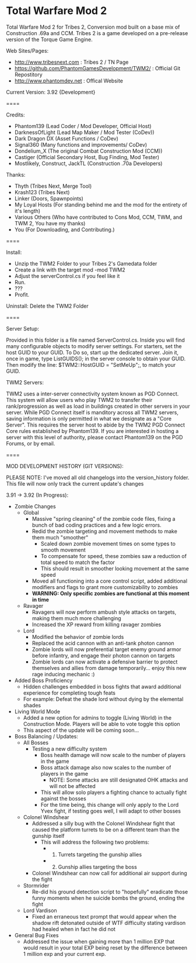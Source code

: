 Total Warfare Mod 2
====

Total Warfare Mod 2 for Tribes 2, Conversion mod built on a base mix of Construction .69a and CCM. Tribes 2 is a game developed on a pre-release version of the Torque Game Engine.

Web Sites/Pages:
* http://www.tribesnext.com : Tribes 2 / TN Page
* https://github.com/PhantomGamesDevelopment/TWM2/ : Official Git Repostitory
* http://www.phantomdev.net : Offical Website

Current Version: 3.92 {Development}

====

Credits:
* Phantom139 (Lead Coder / Mod Developer, Official Host)
* DarknessOfLight (Lead Map Maker / Mod Tester (CoDev))
* Dark Dragon DX (Asset Functions / CoDev)
* Signal360 (Many functions and improvements/ CoDev)
* Dondelium_X (The original Combat Construction Mod (CCM))
* Castiger (Official Secondary Host, Bug Finding, Mod Tester)
* Mostlikely, Construct, JackTL (Construction .70a Developers)

Thanks:
* Thyth (Tribes Next, Merge Tool)
* Krash123 (Tribes Next)
* Linker (Doors, Spawnpoints)
* My Loyal Hosts (For standing behind me and the mod for the entirety of it's length)
* Various Others (Who have contributed to Cons Mod, CCM, TWM, and TWM 2, You have my thanks)
* You (For Downloading, and Contributing.)

====

Install:
* Unzip the TWM2 Folder to your Tribes 2's Gamedata folder
* Create a link with the target mod -mod TWM2
* Adjust the serverControl.cs if you feel like it
* Run.
* ???
* Profit.

Uninstall: Delete the TWM2 Folder

====

Server Setup:

Provided in this folder is a file named ServerControl.cs. Inside you will find many configurable
objects to modify server settings. For starters, set the host GUID to your GUID. To Do so,
start up the dedicated server. Join it, once in game, type ListGUIDS(); in the server console
to obtain your GUID. Then modify the line: $TWM2::HostGUID = "SetMeUp";, to match your GUID.

TWM2 Servers:

TWM2 uses a inter-server connectivity system known as PGD Connect. This system will allow users who
play TWM2 to transfer their rank/progression as well as load in buildings created in other servers
in your server. While PGD Connect itself is manditory across all TWM2 servers, saving information is
only permitted in what we designate as a "Core Server". This requires the server host to abide by the
TWM2 PGD Connect Core rules established by Phantom139. If you are interested in hosting a server with
this level of authority, please contact Phantom139 on the PGD Forums, or by email.

====

MOD DEVELOPMENT HISTORY (GIT VERSIONS):

PLEASE NOTE: I've moved all old changelogs into the version_history folder. This file will now only track the current update's changes

3.91 -> 3.92 (In Progress):
* Zombie Changes
  * Global
    * Massive "spring cleaning" of the zombie code files, fixing a bunch of bad coding practices and a few logic errors.
    * Redid the zombie targeting and movement methods to make them much "smoother"
	  * Scaled down zombie movement times on some types to smooth movement
	  * To compensate for speed, these zombies saw a reduction of total speed to match the factor
	  * This should result in smoother looking movement at the same speed
	* Moved all functioning into a core control script, added additional modifiers and flags to grant more customizability to zombies
	* **WARNING: Only specific zombies are functional at this moment in time**
  * Ravager
    * Ravagers will now perform ambush style attacks on targets, making them much more challenging
	* Increased the XP reward from killing ravager zombies	
  * Lord
    * Modified the behavior of zombie lords
	* Replaced the acid cannon with an anti-tank photon cannon
	* Zombie lords will now preferential target enemy ground armor before infantry, and engage their photon cannon on targets
	* Zombie lords can now activate a defensive barrier to protect themselves and allies from damage temporarily... enjoy this new rage inducing mechanic :)	
* Added Boss Proficiency
  * Hidden challenges embedded in boss fights that award additional experience for completing tough feats
  * For example: Defeat the shade lord without dying by the elemental shades
* Living World Mode
  * Added a new option for admins to toggle (Living World) in the Construction Mode. Players will be able to vote toggle this option
  * This aspect of the update will be coming soon...
* Boss Balancing / Updates:
  * All Bosses
    * Testing a new difficulty system
	  * Boss health damage will now scale to the number of players in the game
	  * Boss attack damage also now scales to the number of players in the game
	    * NOTE: Some attacks are still designated OHK attacks and will not be affected
	  * This will allow solo players a fighting chance to actually fight against the bosses
	  * For the time being, this change will only apply to the Lord Yvex fight, if testing goes well, I will adapt to other bosses
  * Colonel Windshear
    * Addressed a silly bug with the Colonel Windshear fight that caused the platform turrets to be on a different team than the gunship itself
      * This will address the following two problems:
	    * 1. Turrets targeting the gunship allies
		* 2. Gunship allies targeting the boss
	* Colonel Windshear can now call for additional air support during the fight
  * Stormrider 
	* Re-did his ground detection script to "hopefully" eradicate those funny moments when he suicide bombs the ground, ending the fight
  * Lord Vardison 
    * Fixed an erraneous text prompt that would appear when the shadow rift detonated outside of WTF difficulty stating vardison had healed when in fact he did not
* General Bug Fixes
  * Addressed the issue when gaining more than 1 million EXP that would result in your total EXP being reset by the difference between 1 million exp and your current exp.